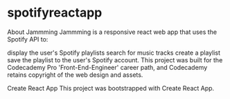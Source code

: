# spotifyreactapp

About Jammming
Jammming is a responsive react web app that uses the Spotify API to:

display the user's Spotify playlists
search for music tracks
create a playlist
save the playlist to the user's Spotify account.
This project was built for the Codecademy Pro 'Front-End-Engineer' career path, and Codecademy retains copyright of the web design and assets.

Create React App
This project was bootstrapped with Create React App.
